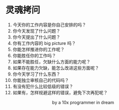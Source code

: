# 灵魂拷问

1. 今天你的工作内容是你自己安排的吗？
2. 你今天发现了什么问题？
3. 你今天提出了什么问题？
4. 你有工作内容的 big picture 吗？
5. 你能怎样推进你的工作呢？
6. 你能胜任你的工作吗？
7. 如果不能胜任，欠缺什么方面的能力呢？
8. 如果存在能力欠缺，能怎么改进这些方面呢？
9. 你今天学习了什么东西？
10. 你能独立审核自己的代码吗？
11. 有没有犯什么比较低级的错误？
12. 如果有，怎样规避这样的错误，避免下次再犯呢？

<p align="center">by a 10x programmer in dream</p>